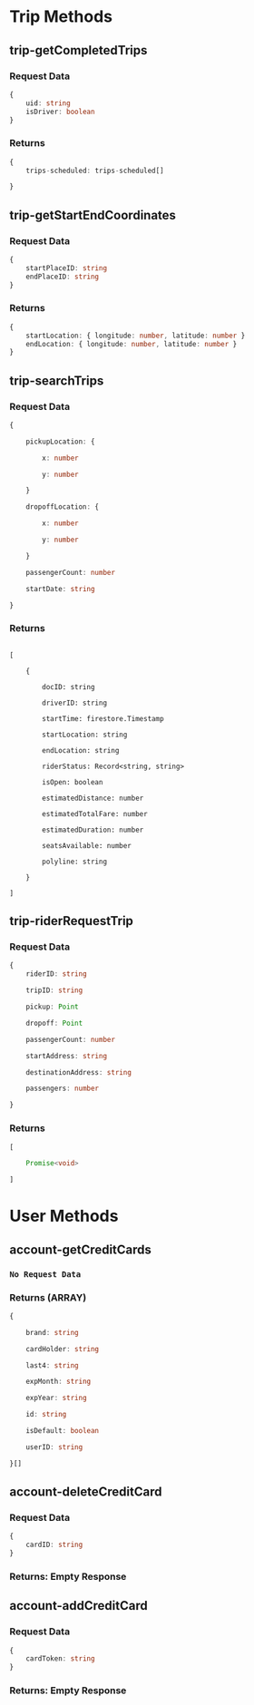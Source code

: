   

# Trip Methods

## trip-getCompletedTrips

### Request Data

```typescript
{
    uid: string
    isDriver: boolean
}
```

### Returns

```typescript
{
    trips-scheduled: trips-scheduled[]

}
```   

  
## trip-getStartEndCoordinates

### Request Data

```typescript
{
    startPlaceID: string
    endPlaceID: string
}
```

### Returns

```typescript
{
    startLocation: { longitude: number, latitude: number }
    endLocation: { longitude: number, latitude: number }
}
```  

  

## trip-searchTrips

  

### Request Data

```typescript
{

    pickupLocation: {

        x: number

        y: number

    }

    dropoffLocation: {

        x: number

        y: number

    }

    passengerCount: number

    startDate: string

}
```

### Returns

```

[

    {

        docID: string

        driverID: string

        startTime: firestore.Timestamp

        startLocation: string

        endLocation: string

        riderStatus: Record<string, string>

        isOpen: boolean

        estimatedDistance: number

        estimatedTotalFare: number

        estimatedDuration: number

        seatsAvailable: number

        polyline: string

    }

]
```


## trip-riderRequestTrip


### Request Data

```typescript
{   
    riderID: string

    tripID: string 

    pickup: Point 

    dropoff: Point

    passengerCount: number

    startAddress: string

    destinationAddress: string

    passengers: number

}
```
### Returns

```typescript
[

    Promise<void>

]
```

# User Methods

## account-getCreditCards

### `No Request Data`

### Returns (ARRAY)

```typescript
{

    brand: string

    cardHolder: string

    last4: string

    expMonth: string

    expYear: string

    id: string

    isDefault: boolean

    userID: string

}[]
```  


## account-deleteCreditCard

### Request Data

```typescript
{
    cardID: string
}
```

### Returns: Empty Response



## account-addCreditCard

### Request Data

```typescript
{
    cardToken: string
}
```

### Returns: Empty Response
